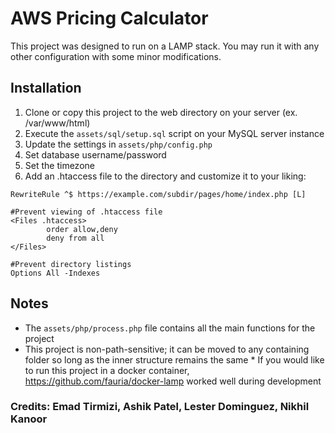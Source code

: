 # AWS Pricing Calculator
This project was designed to run on a LAMP stack. You may run it with any other configuration with some minor modifications.

## Installation
1. Clone or copy this project to the web directory on your server (ex. /var/www/html)
1. Execute the `assets/sql/setup.sql` script on your MySQL server instance
1. Update the settings in `assets/php/config.php`
  1. Set database username/password
  1. Set the timezone
1. Add an .htaccess file to the directory and customize it to your liking:
```
RewriteRule ^$ https://example.com/subdir/pages/home/index.php [L]

#Prevent viewing of .htaccess file
<Files .htaccess>
        order allow,deny
        deny from all
</Files>

#Prevent directory listings
Options All -Indexes
```

## Notes
* The `assets/php/process.php` file contains all the main functions for the project
* This project is non-path-sensitive; it can be moved to any containing folder so long as the inner structure remains the same * If you would like to run this project in a docker container, https://github.com/fauria/docker-lamp worked well during development

### Credits: Emad Tirmizi, Ashik Patel, Lester Dominguez, Nikhil Kanoor
